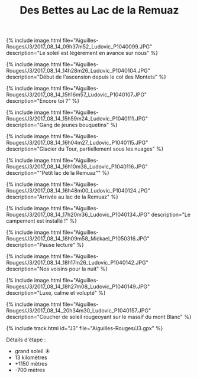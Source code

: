 ﻿---
title: "Des Bettes au Lac de la Remuaz"
permalink: /Aiguilles-Rouges/J3/
sidebar:
  nav: "aiguilles_rouges"
enable_tracks: true
---

{% include image.html file="Aiguilles-Rouges/J3/2017_08_14_09h37m52_Ludovic_P1040099.JPG" description="Le soleil est légèrement en avance sur nous" %}

{% include image.html file="Aiguilles-Rouges/J3/2017_08_14_14h28m26_Ludovic_P1040104.JPG" description="Début de l'ascension depuis le col des Montets" %}

{% include image.html file="Aiguilles-Rouges/J3/2017_08_14_15h16m57_Ludovic_P1040107.JPG" description="Encore toi ?" %}

{% include image.html file="Aiguilles-Rouges/J3/2017_08_14_15h59m24_Ludovic_P1040111.JPG" description="Gang de jeunes bouquetins" %}

{% include image.html file="Aiguilles-Rouges/J3/2017_08_14_16h04m27_Ludovic_P1040115.JPG" description="Glacier du Tour, partiellement sous les nuages" %}

{% include image.html file="Aiguilles-Rouges/J3/2017_08_14_16h10m38_Ludovic_P1040116.JPG" description="&quot;Petit lac de la Remuaz&quot;" %}

{% include image.html file="Aiguilles-Rouges/J3/2017_08_14_16h48m00_Ludovic_P1040124.JPG" description="Arrivée au lac de la Remuaz" %}

{% include image.html file="Aiguilles-Rouges/J3/2017_08_14_17h20m36_Ludovic_P1040134.JPG" description="Le campement est installé !" %}

{% include image.html file="Aiguilles-Rouges/J3/2017_08_14_18h09m58_Mickael_P1050316.JPG" description="Pause lecture" %}

{% include image.html file="Aiguilles-Rouges/J3/2017_08_14_18h17m26_Ludovic_P1040142.JPG" description="Nos voisins pour la nuit" %}

{% include image.html file="Aiguilles-Rouges/J3/2017_08_14_18h27m08_Ludovic_P1040149.JPG" description="Luxe, calme et volupté" %}

{% include image.html file="Aiguilles-Rouges/J3/2017_08_14_20h34m30_Ludovic_P1040157.JPG" description="Coucher de soleil rougeoyant sur le massif du mont Blanc" %}

{% include track.html id="J3" file="Aiguilles-Rouges/J3.gpx" %}

Détails d'étape :
* grand soleil :sunny:
* 13 kilomètres
* +1150 mètres
* -700 mètres
